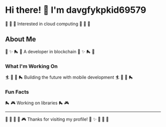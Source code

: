 # Hi there! 👋 I'm davgfykpkid69579

🎰 🏒 🥋 Interested in cloud computing 🎰 🏒 🥋

## About Me
🎷 ✨ 🛼 🎱 A developer in blockchain 🎷 ✨ 🛼 🎱

### What I'm Working On
🏄 🚵 🎸 🛼 Building the future with mobile development 🏄 🚵 🎸 🛼

### Fun Facts
🛼 🎮 Working on libraries 🛼 🎮

---
🚣 🚵 🏒 🚴 🎮 Thanks for visiting my profile! 🎵 ✨ 🎯 🎯 🚴
